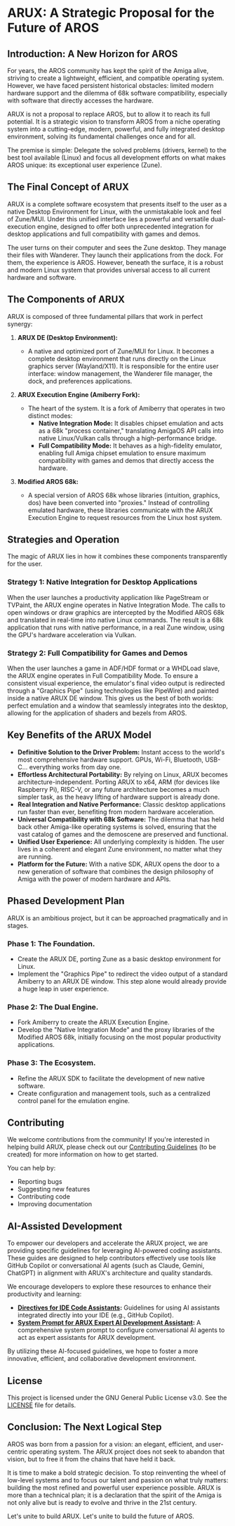 # ARUX: A Strategic Proposal for the Future of AROS

## Introduction: A New Horizon for AROS

For years, the AROS community has kept the spirit of the Amiga alive, striving to create a lightweight, efficient, and compatible operating system. However, we have faced persistent historical obstacles: limited modern hardware support and the dilemma of 68k software compatibility, especially with software that directly accesses the hardware.

ARUX is not a proposal to replace AROS, but to allow it to reach its full potential. It is a strategic vision to transform AROS from a niche operating system into a cutting-edge, modern, powerful, and fully integrated desktop environment, solving its fundamental challenges once and for all.

The premise is simple: Delegate the solved problems (drivers, kernel) to the best tool available (Linux) and focus all development efforts on what makes AROS unique: its exceptional user experience (Zune).

## The Final Concept of ARUX

ARUX is a complete software ecosystem that presents itself to the user as a native Desktop Environment for Linux, with the unmistakable look and feel of Zune/MUI. Under this unified interface lies a powerful and versatile dual-execution engine, designed to offer both unprecedented integration for desktop applications and full compatibility with games and demos.

The user turns on their computer and sees the Zune desktop. They manage their files with Wanderer. They launch their applications from the dock. For them, the experience is AROS. However, beneath the surface, it is a robust and modern Linux system that provides universal access to all current hardware and software.

## The Components of ARUX

ARUX is composed of three fundamental pillars that work in perfect synergy:

1.  **ARUX DE (Desktop Environment):**
    *   A native and optimized port of Zune/MUI for Linux. It becomes a complete desktop environment that runs directly on the Linux graphics server (Wayland/X11). It is responsible for the entire user interface: window management, the Wanderer file manager, the dock, and preferences applications.

2.  **ARUX Execution Engine (Amiberry Fork):**
    *   The heart of the system. It is a fork of Amiberry that operates in two distinct modes:
        *   **Native Integration Mode:** It disables chipset emulation and acts as a 68k "process container," translating AmigaOS API calls into native Linux/Vulkan calls through a high-performance bridge.
        *   **Full Compatibility Mode:** It behaves as a high-fidelity emulator, enabling full Amiga chipset emulation to ensure maximum compatibility with games and demos that directly access the hardware.

3.  **Modified AROS 68k:**
    *   A special version of AROS 68k whose libraries (intuition, graphics, dos) have been converted into "proxies." Instead of controlling emulated hardware, these libraries communicate with the ARUX Execution Engine to request resources from the Linux host system.

## Strategies and Operation

The magic of ARUX lies in how it combines these components transparently for the user.

### Strategy 1: Native Integration for Desktop Applications
When the user launches a productivity application like PageStream or TVPaint, the ARUX engine operates in Native Integration Mode. The calls to open windows or draw graphics are intercepted by the Modified AROS 68k and translated in real-time into native Linux commands. The result is a 68k application that runs with native performance, in a real Zune window, using the GPU's hardware acceleration via Vulkan.

### Strategy 2: Full Compatibility for Games and Demos
When the user launches a game in ADF/HDF format or a WHDLoad slave, the ARUX engine operates in Full Compatibility Mode. To ensure a consistent visual experience, the emulator's final video output is redirected through a "Graphics Pipe" (using technologies like PipeWire) and painted inside a native ARUX DE window. This gives us the best of both worlds: perfect emulation and a window that seamlessly integrates into the desktop, allowing for the application of shaders and bezels from AROS.

## Key Benefits of the ARUX Model

*   **Definitive Solution to the Driver Problem:** Instant access to the world's most comprehensive hardware support. GPUs, Wi-Fi, Bluetooth, USB-C... everything works from day one.
*   **Effortless Architectural Portability:** By relying on Linux, ARUX becomes architecture-independent. Porting ARUX to x64, ARM (for devices like Raspberry Pi), RISC-V, or any future architecture becomes a much simpler task, as the heavy lifting of hardware support is already done.
*   **Real Integration and Native Performance:** Classic desktop applications run faster than ever, benefiting from modern hardware acceleration.
*   **Universal Compatibility with 68k Software:** The dilemma that has held back other Amiga-like operating systems is solved, ensuring that the vast catalog of games and the demoscene are preserved and functional.
*   **Unified User Experience:** All underlying complexity is hidden. The user lives in a coherent and elegant Zune environment, no matter what they are running.
*   **Platform for the Future:** With a native SDK, ARUX opens the door to a new generation of software that combines the design philosophy of Amiga with the power of modern hardware and APIs.

## Phased Development Plan

ARUX is an ambitious project, but it can be approached pragmatically and in stages.

### Phase 1: The Foundation.
*   Create the ARUX DE, porting Zune as a basic desktop environment for Linux.
*   Implement the "Graphics Pipe" to redirect the video output of a standard Amiberry to an ARUX DE window. This step alone would already provide a huge leap in user experience.

### Phase 2: The Dual Engine.
*   Fork Amiberry to create the ARUX Execution Engine.
*   Develop the "Native Integration Mode" and the proxy libraries of the Modified AROS 68k, initially focusing on the most popular productivity applications.

### Phase 3: The Ecosystem.
*   Refine the ARUX SDK to facilitate the development of new native software.
*   Create configuration and management tools, such as a centralized control panel for the emulation engine.

## Contributing

We welcome contributions from the community! If you're interested in helping build ARUX, please check out our [Contributing Guidelines](docs/CONTRIBUTING.md) (to be created) for more information on how to get started.

You can help by:
*   Reporting bugs
*   Suggesting new features
*   Contributing code
*   Improving documentation

## AI-Assisted Development

To empower our developers and accelerate the ARUX project, we are providing specific guidelines for leveraging AI-powered coding assistants. These guides are designed to help contributors effectively use tools like GitHub Copilot or conversational AI agents (such as Claude, Gemini, ChatGPT) in alignment with ARUX's architecture and quality standards.

We encourage developers to explore these resources to enhance their productivity and learning:

*   **[Directives for IDE Code Assistants](./docs/ai_development_guidelines/IDE_ASSISTANT_DIRECTIVES.md):** Guidelines for using AI assistants integrated directly into your IDE (e.g., GitHub Copilot).
*   **[System Prompt for ARUX Expert AI Development Assistant](./docs/ai_development_guidelines/AI_AGENT_SYSTEM_PROMPT.md):** A comprehensive system prompt to configure conversational AI agents to act as expert assistants for ARUX development.

By utilizing these AI-focused guidelines, we hope to foster a more innovative, efficient, and collaborative development environment.

## License

This project is licensed under the GNU General Public License v3.0. See the [LICENSE](LICENSE) file for details.

## Conclusion: The Next Logical Step

AROS was born from a passion for a vision: an elegant, efficient, and user-centric operating system. The ARUX project does not seek to abandon that vision, but to free it from the chains that have held it back.

It is time to make a bold strategic decision. To stop reinventing the wheel of low-level systems and to focus our talent and passion on what truly matters: building the most refined and powerful user experience possible. ARUX is more than a technical plan; it is a declaration that the spirit of the Amiga is not only alive but is ready to evolve and thrive in the 21st century.

Let's unite to build ARUX. Let's unite to build the future of AROS.
